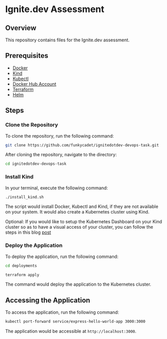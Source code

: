 # Ignite.dev Assessment

## Overview

This repository contains files for the Ignite.dev assessment.

## Prerequisites

- [Docker](https://www.docker.com/)
- [Kind](https://kind.sigs.k8s.io/)
- [Kubectl](https://kubernetes.io/docs/tasks/tools/install-kubectl/)
- [Docker Hub Account](https://hub.docker.com/)
- [Terraform](https://www.terraform.io/)
- [Helm](https://helm.sh/)

## Steps

### Clone the Repository

To clone the repository, run the following command:

```sh
git clone https://github.com/funkycadet/ignitedotdev-devops-task.git
```

After cloning the repository, navigate to the directory:

```sh
cd ignitedotdev-devops-task
```

### Install Kind

In your terminal, execute the following command:

```sh
./install_kind.sh
```

The script would install Docker, Kubectl and Kind, if they are not available on your system. It would also create a Kubernetes cluster using Kind.

Optional: If you would like to setup the Kubernetes Dashboard on your Kind cluster so as to have a visual access of your cluster, you can follow the steps in this blog [post](https://medium.com/@munza/local-kubernetes-with-kind-helm-dashboard-41152e4b3b3d)

### Deploy the Application

To deploy the application, run the following command:

```sh
cd deployments

terraform apply
```

The command would deploy the application to the Kubernetes cluster.

## Accessing the Application

To access the application, run the following command:

```sh
kubectl port-forward service/express-hello-world-app 3000:3000
```

The application would be accessible at `http://localhost:3000`.